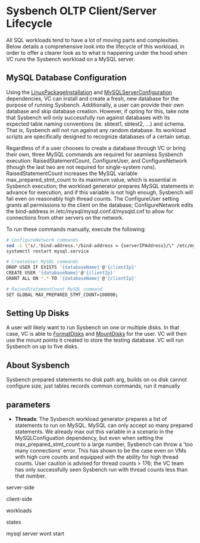 # Sysbench OLTP Client/Server Lifecycle

All SQL workloads tend to have a lot of moving parts and complexities. Below details a comprehensive look into the lifecycle of this workload, in order to offer a clearer look as to what is happening under the hood when VC runs the Sysbench workload on a MySQL server.

## MySQL Database Configuration
Using the [LinuxPackageInstallation](../../dependencies/0060-install-mysql.md) and [MySQLServerConfiguration](../../dependencies/0060-install-mysql-database.md) dependencies, VC can install and create a fresh, new database for the purpose of running Sysbench. Additionally, a user can provide their own database and skip database creation. However, if opting for this, take note that Sysbench will only successfully run against databases with its expected table naming conventions (ie. sbtest1, sbtest2, ...) and schema. That is, Sysbench will not run against any random database. Its workload scripts are specifically designed to recognize databases of a certain setup.

Regardless of if a user chooses to create a database through VC or bring their own, three MySQL commands are required for seamless Sysbench execution: RaisedStatementCount, ConfigureUser, and ConfigureNetwork (though the last two are not required for single-system runs). RaisedStatementCount increases the MySQL variable max_prepared_stmt_count to its maximum value, which is essential in Sysbench execution; the workload generator prepares MySQL statements in advance for execution, and if this variable is not high enough, Sysbench will fail even on reasonably high thread counts. The ConfigureUser setting grants all permissions to the client on the database; ConfigureNetwork edits the bind-address in /etc/mysql/mysql.conf.d/mysqld.cnf to allow for connections from other servers on the network.

To run these commands manually, execute the following:
``` bash
# ConfigureNetwork commands
sed -i \"s/.*bind-address.*/bind-address = {serverIPAddress}/\" /etc/mysql/mysql.conf.d/mysqld.cnf
systemctl restart mysql.service

# CreateUser MySQL commands
DROP USER IF EXISTS '{databaseName}'@'{clientIp}'
CREATE USER '{databaseName}'@'{clientIp}'
GRANT ALL ON *.* TO '{databaseName}'@'{clientIp}'

# RaisedStatementCount MySQL command
SET GLOBAL MAX_PREPARED_STMT_COUNT=100000;
```

## Setting Up Disks
A user will likely want to run Sysbench on one or multiple disks. In that case, VC is able to [FormatDisks](../../dependencies/0070-format-disks.md) and [MountDisks](../../dependencies/0071-mount-disks.md) for the user. VC will then use the mount points it created to store the testing database. VC will run Sysbench on up to five disks.

## About Sysbench
Sysbench
prepared statements
no disk path arg, builds on os disk
cannot configure size, just tables records
common commands, run it manually

## parameters

* **Threads**: The Sysbench workload generator prepares a list of statements to run on MySQL. MySQL can only accept so many prepared statements. We already max out this variable in a scenario in the MySQLConfiguation dependency, but even when setting the max_prepared_stmt_count to a large number, Sysbench can throw a 'too many connections' error. This has shown to be the case even on VMs with high core counts and equipped with the ability for high thread counts. User caution is advised for thread counts > 176; the VC team has only successfully seen Sysbench run with thread counts less than that number.

server-side

client-side

workloads

states

mysql server wont start